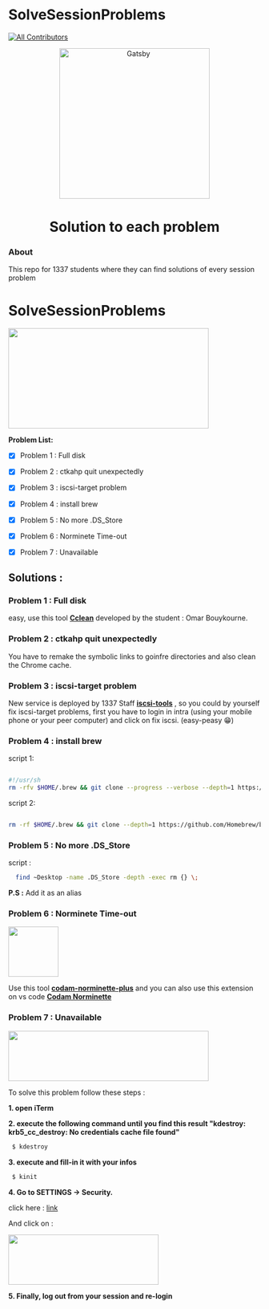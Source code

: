 # SolveSessionProblems

[![All Contributors](https://img.shields.io/badge/all_contributors-1-red.svg?style=flat-square)](#contributors-)


<p align="center">
  <a href="http://1337.ma/"Solve Session Problems">
    <img alt="Gatsby" src="https://i.imgur.com/jm1e5Hk.jpg" width="300" />
  </a>
</p>
<h1 align="center">
  Solution to each problem
</h1>

### About

This repo for 1337 students where they can find solutions of every session problem 



# SolveSessionProblems

<img src="https://images.yourstory.com/cs/wordpress/2018/02/image_2.png" width="400" height="200">



**Problem List:**

- [x] Problem 1 : Full disk
- [x] Problem 2 : ctkahp quit unexpectedly
- [x] Problem 3 : iscsi-target problem
- [x] Problem 4 : install brew 
- [x] Problem 5 : No more .DS_Store
- [x] Problem 6 : Norminete Time-out
- [x] Problem 7 : Unavailable



## Solutions : 


### Problem 1 : Full disk

easy, use this tool **[Cclean](https://github.com/su-omb/Cleaner_42)** developed by the student : Omar Bouykourne.

### Problem 2 : ctkahp quit unexpectedly

You have to remake the symbolic links to goinfre directories and also clean the Chrome cache.

### Problem 3 : iscsi-target problem 

New service is deployed by 1337 Staff **[iscsi-tools](https://iscsi-tools.1337.ma)** , so you could by yourself fix iscsi-target problems, first you have to login in intra (using your mobile phone or your peer computer) and click on fix iscsi. (easy-peasy 😁)

### Problem 4 : install brew 

script 1:
```sh

#!/usr/sh 
rm -rfv $HOME/.brew && git clone --progress --verbose --depth=1 https://github.com/Homebrew/brew $HOME/.brew && echo 'export PATH=$HOME/.brew/bin:$PATH' >> $HOME/.zshrc && source $HOME/.zshrc && brew update -v 
```

script 2:

```sh

rm -rf $HOME/.brew && git clone --depth=1 https://github.com/Homebrew/brew $HOME/.brew && export PATH=$HOME/.brew/bin:$PATH && brew update && echo "export PATH=$HOME/.brew/bin:$PATH" >> ~/.zshrc
```

### Problem 5 : No more .DS_Store

script :
```sh
  find ~Desktop -name .DS_Store -depth -exec rm {} \; 
```
**P.S :** Add it as an alias  

### Problem 6 : Norminete Time-out

<img src="https://thijsdejong.gallerycdn.vsassets.io/extensions/thijsdejong/codam-norminette/19.10.1/1572359486186/Microsoft.VisualStudio.Services.Icons.Default" width="100" height="100">

Use this tool **[codam-norminette-plus](https://github.com/thijsdejong/codam-norminette-plus)** and you can also use this extension on vs code **[Codam Norminette](https://marketplace.visualstudio.com/items?itemName=thijsdejong.codam-norminette)**


### Problem 7 : Unavailable

<img src="https://i.imgur.com/c4uy3cM.png" width="400" height="100">

To solve this problem follow these steps : 

**1. open iTerm** 


**2. execute the following command until you find this result "kdestroy: krb5_cc_destroy: No credentials cache file found"** 

```sh
 $ kdestroy
```

**3. execute and fill-in it with your infos** 
```sh
 $ kinit
```

**4. Go to SETTINGS -> Security.**

click here : [link](https://profile.intra.42.fr/securities)

And click on :

<img src="https://i.imgur.com/eer6D71.png" width="300" height="100">

**5. Finally, log out from your session and re-login**

